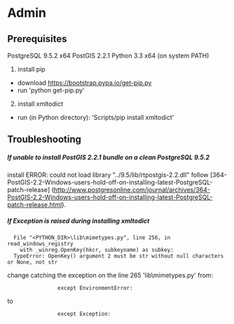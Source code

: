 # Admin

## Prerequisites
PostgreSQL 9.5.2 x64
PostGIS 2.2.1
Python 3.3 x64 (on system PATH)

1. install pip 
  * download https://bootstrap.pypa.io/get-pip.py
  * run 'python get-pip.py'
2. install xmltodict
  * run (in Python directory): 'Scripts/pip install xmltodict'
 
## Troubleshooting

##### If unable to install PostGIS 2.2.1 bundle on a clean PostgreSQL 9.5.2
install ERROR: could not load library "../9.5/lib/rtpostgis-2.2.dll" follow [364-PostGIS-2.2-Windows-users-hold-off-on-installing-latest-PostgreSQL-patch-release] (http://www.postgresonline.com/journal/archives/364-PostGIS-2.2-Windows-users-hold-off-on-installing-latest-PostgreSQL-patch-release.html).

##### If Exception is raised during installing xmltodict
```
  File "<PYTHON_DIR>\lib\mimetypes.py", line 256, in read_windows_registry
    with _winreg.OpenKey(hkcr, subkeyname) as subkey:
  TypeError: OpenKey() argument 2 must be str without null characters or None, not str
```
change catching the exception on the line 265 'lib\mimetypes.py' from:
```
                except EnvironmentError:
```
to
```
                except Exception:
```
